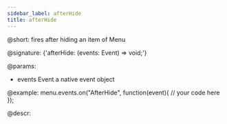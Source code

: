 ```yaml
---
sidebar_label: afterHide
title: afterHide
---          
```


@short: fires after hiding an item of Menu

@signature: {'afterHide: (events: Event) => void;'}

@params:
- events         Event       a native event object

@example:
menu.events.on("AfterHide", function(event){
    // your code here
});

@descr:

